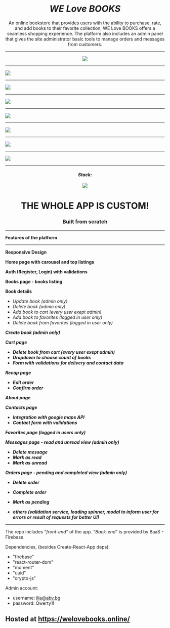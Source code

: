 <h1 align="center"><i>WE Love BOOKS</i></h1>

<p align="center"> An online bookstore that provides users with the ability to purchase, rate, and add books to their favorite collection, WE Love BOOKS offers a seamless shopping experience. The platform also includes an admin panel that gives the site administrator basic tools to manage orders and messages from customers.
</p>

<hr/>

<p align="center">
      <a href="https://welovebooks.online/">
    <img src="./images/home.jpg"/>
    <hr/>
    <img src="./images/Books.jpg"/>
    <hr/>
    <img src="./images/Details.jpg"/>
    <hr/>
    <img src="./images/About.jpg"/>
    <hr/>
    <img src="./images/Contacts.jpg"/>
    <hr/>
    <img src="./images/Cart.jpg"/>
    <hr/>
    <img src="./images/Orders.jpg"/>
    <hr/>
    <img src="./images/Messages.jpg"/>
    <hr/>
    </a>
<p>

<h4 align="center"><i>Stack: </i></h3>

<div align="center" >
<img src="./images/stack.png"/>
</div>

<h1 align="center">THE WHOLE APP IS CUSTOM!</h1>
<h3 align="center">Built from scratch</h3>

<hr/>

**Features of the platform**

<hr/>

<b>Responsive Design</b>

<b>Home page with carousel and top listings</b>

<b>Auth (Register, Login) with validations</b>

<b>Books page - books listing</b>

<b>Book details</b>

- <i>Update book (admin only)</i>
- <i>Delete book (admin only)</i>
- <i>Add book to cart (every user exept admin)</i>
- <i>Add book to favorites (logged in user only)</i>
- <i>Delete book from favorites (logged in user only)</i>

<i><b>Create book (admin only)</b></i>

<i><b>Cart page</b></i>

- <i><b>Delete book from cart (every user exept admin)</b></i>
- <i><b>Dropdown to choose count of books</b></i>
- <i><b>Form with validations for delivery and contact data</b></i>

<i><b>Recap page</b></i>

- <i><b>Edit order</b></i>
- <i><b>Confirm order</b></i>

<i><b>About page</b></i>

<i><b>Contacts page</b></i>

- <i><b>Integration with google maps API</b></i>
- <i><b>Contact form with validations</b></i>

<i><b>Favorites page (logged in users only)</b></i>

<i><b>Messages page - read and unread view (admin only)</b></i>

- <i><b>Delete message</b></i>
- <i><b>Mark as read</b></i>
- <i><b>Mark as unread</b></i>

<i><b>Orders page - pending and completed view (admin only)</b></i>

- <i><b>Delete order</b></i>
- <i><b>Complete order</b></i>
- <i><b>Mark as pending</b></i>

- <i><b>others (validation service, loading spinner, modal to inform user for errors or result of requests for better UI)</b></i>

<hr/>

The repo includes "<i>front-end</i>" of the app. "<i>Back-end</i>" is provided by BaaS - Firebase.

Dependencies, (besides Create-React-App deps):

- "firebase"
- "react-router-dom"
- "moment"
- "uuid"
- "crypto-js"

Admin account:

- username: ilia@abv.bg
- password: Qwerty1!

<h2>Hosted at <a href="https://welovebooks.online/"/>https://welovebooks.online/</h2>
